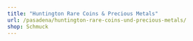 ```yaml
---
title: "Huntington Rare Coins & Precious Metals"
url: /pasadena/huntington-rare-coins-und-precious-metals/
shop: Schmuck
---
```


